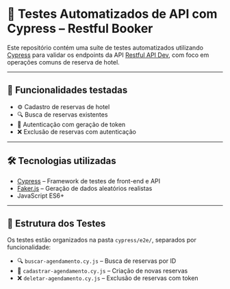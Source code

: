 # 🚀 Testes Automatizados de API com Cypress – Restful Booker

Este repositório contém uma suíte de testes automatizados utilizando [Cypress](https://www.cypress.io/) para validar os endpoints da API [Restful API Dev](https://restful-api.dev/), com foco em operações comuns de reserva de hotel.

---

## 📌 Funcionalidades testadas

- ⚙️ Cadastro de reservas de hotel  
- 🔍 Busca de reservas existentes  
- 🔐 Autenticação com geração de token  
- ❌ Exclusão de reservas com autenticação

---

## 🛠️ Tecnologias utilizadas

- [Cypress](https://www.cypress.io) – Framework de testes de front-end e API  
- [Faker.js](https://fakerjs.dev/) – Geração de dados aleatórios realistas  
- JavaScript ES6+

---

## 📁 Estrutura dos Testes

Os testes estão organizados na pasta `cypress/e2e/`, separados por funcionalidade:

- 🔍 `buscar-agendamento.cy.js` – Busca de reservas por ID  
- 📝 `cadastrar-agendamento.cy.js` – Criação de novas reservas  
- ❌ `deletar-agendamento.cy.js` – Exclusão de reservas com token
